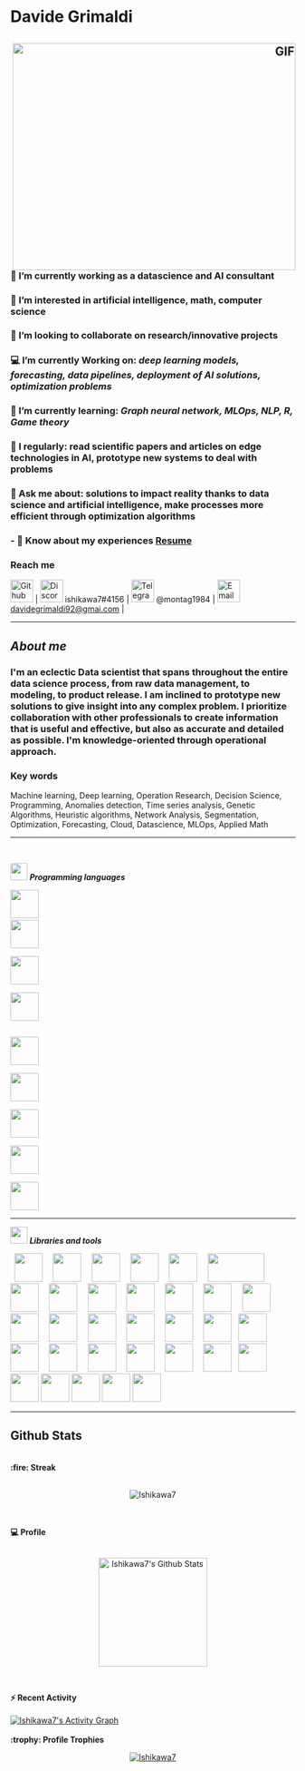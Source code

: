 <!--


-->

<h1 align="left">
	Davide Grimaldi
	<h2 align="left">
		<p align="left"">
			<i></i>
		</p>
		<a target="_blank" align="right">
  		<img align="right" top="1000" height="400" width="500" alt="GIF" src=https://cdn.analyticsvidhya.com/wp-content/uploads/2020/02/ANN-Graph.gif>
		</a>
	</h2>
</h1>										
<p align="left">
	
### 🔭 I’m currently working as a datascience and AI consultant

### 👀 I’m interested in artificial intelligence, math, computer science

### 💞️ I’m looking to collaborate on research/innovative projects

### 💻 I’m currently Working on: *deep learning models, forecasting, data pipelines, deployment of AI solutions, optimization problems*

### 🌱 I’m currently learning: *Graph neural network, MLOps, NLP, R, Game theory*

### 📝 I regularly: read scientific papers and articles on edge technologies in AI, prototype new systems to deal with problems

### 💬 Ask me about: solutions to impact reality thanks to data science and artificial intelligence, make processes more efficient through optimization algorithms

### - 📄 Know about my experiences <a href="https://github.com/100rabhcsmc/Me.io/blob/master/Resume.pdf" target="blank">Resume</a>
</p>

### Reach me
[<img src='https://cdn.jsdelivr.net/npm/simple-icons@3.0.1/icons/github.svg' alt='Github' height='40'>](https://github.com/Ishikawa7)  | 
<img src='https://cdn.jsdelivr.net/npm/simple-icons@3.0.1/icons/discord.svg' alt='Discord' height='40'> ishikawa7#4156  | 
<img src='https://cdn.jsdelivr.net/npm/simple-icons@3.0.1/icons/telegram.svg' alt='Telegram' height='40'> @montag1984  | 
<img src='https://cdn.jsdelivr.net/npm/simple-icons@3.0.1/icons/gmail.svg' alt='Email' height='40'> davidegrimaldi92@gmai.com  | 
													   
---												       
<h2 align="left">
		<p align="left"">
			<i>About me</i>
		</p>
</h2>
	
<h3 align="left">
<p align="left">
	
I'm an eclectic Data scientist that spans throughout the entire data science process, from raw data management, to modeling, to product release. I am inclined to prototype new solutions to give insight into any complex problem. I prioritize collaboration with other professionals to create information that is useful and effective, but also as accurate and detailed as possible. I'm knowledge-oriented through operational approach.
</p>
</h3>
	
### Key words
	
<a>Machine learning</a>, <a>Deep learning</a>, <a>Operation Research</a>, <a>Decision Science</a>, <a>Programming</a>, <a>Anomalies detection</a>, <a>Time series analysis</a>, <a>Genetic Algorithms</a>, <a>Heuristic algorithms</a>, <a>Network Analysis</a>, <a>Segmentation</a>, <a>Optimization</a>, <a>Forecasting</a>, <a>Cloud</a>, <a>Datascience</a>, <a>MLOps</a>, <a>Applied Math</a>
	


---
<br/>

<img src="https://media.giphy.com/media/iY8CRBdQXODJSCERIr/giphy.gif" width="30px">&nbsp;***Programming languages***
<p align="left">
  
  <code><img height="50" src="https://www.devacademy.es/wp-content/uploads/2018/10/python-logo-150x150.png"></code>
  <code> <img height="50" src="https://www.mycplus.com/mycplus/wp-content/uploads/2020/04/c_logo-150x150.png"> </code>
  <code> <img height="50" src="https://brandslogos.com/wp-content/uploads/images/large/c-logo.png"> </code>
  <code> <img height="50" src="https://code.gestiolex.it/wp-content/uploads/2016/09/SQL_logo1-300x300-150x150.png"> </code>
	
  <code> <img height="50" src="https://media.if-not-true-then-false.com/2010/02/java-logo.png"> </code>
  <code> <img height="50" src="https://s3-us-west-2.amazonaws.com/oww-files-thumb/7/7e/Latex_logo_bw.gif/200px-Latex_logo_bw.gif"> </code>
  <code> <img height="50" src="https://goering.io/images/tools/bash-logo.png"> </code>
  <code> <img height="50" src="https://logos-download.com/wp-content/uploads/2019/01/JavaScript_Logo-136x136.png"> </code>
  <code> <img height="50" src="https://www.images.cybrosys.com/images/sc-csharp.png"> </code>
	
  <hr>
<p align="center">

<img src="https://media.giphy.com/media/iY8CRBdQXODJSCERIr/giphy.gif" width="30px">&nbsp;***Libraries and tools***
<p align="left">
  <code> <img height="50" src="https://images.techhive.com/images/article/2014/11/git-logo-100533164-small.jpg"> </code>
  <code> <img height="50" src="https://www.softzone.es/app/uploads-softzone.es/2017/05/Logo-Microsoft-Visual-Studio-Code-150x150.png"> </code>
  <code> <img height="50" src="https://www.vectorlogo.zone/logos/jupyter/jupyter-ar21.svg"> </code>
  <code> <img height="50" src="https://miro.medium.com/fit/c/160/160/1*LU8DrYH0werAkSh2K9VPDg.png"> </code>
  <code> <img height="50" src="https://www.vectorlogo.zone/logos/mysql/mysql-ar21.svg"> </code>
  <code> <img height="50" src="https://matplotlib.org/2.2.5/_images/sphx_glr_logos2_001.png" width='100'> </code>
  <code> <img height="50" src="https://upload.wikimedia.org/wikipedia/commons/thumb/e/ed/Pandas_logo.svg/768px-Pandas_logo.svg.png"> </code>
  <code> <img height="50" src="https://www.vectorlogo.zone/logos/pocoo_flask/pocoo_flask-ar21.svg"> </code>
  <code> <img height="50" src="https://www.vectorlogo.zone/logos/numpy/numpy-ar21.svg"> </code>
  <code> <img height="50" src="https://raw.githubusercontent.com/valohai/ml-logos/master/scipy.svg"> </code>
  <code> <img height="50" src="https://i0.wp.com/www.startupof.me/wp-content/uploads/2020/09/Tableau-logo.jpg?resize=150%2C150&ssl=1"> </code>
  <code> <img height="50" src="https://seeklogo.com/images/S/scikit-learn-logo-8766D07E2E-seeklogo.com.png"> </code>
  <code> <img height="50" src="https://www.vectorlogo.zone/logos/tensorflow/tensorflow-ar21.svg"> </code>
  <code> <img height="50" src="https://www.fortinet.com/content/dam/fortinet/images/icons/alliances/logos/logo-google-cloud.jpg"> </code>
  <code> <img height="50" src="https://ekhuftai.files.wordpress.com/2020/12/131930211_211300827251462_3976120775449948937_n.jpg"> </code>
  <code> <img height="50" src="https://xdeb.net/images/django_logo.png"> </code>
  <code> <img height="50" src="https://dab1nmslvvntp.cloudfront.net/wp-content/uploads/2009/05/068-wolfram-alpha-logo.png"> </code>
  <code> <img height="50" src="https://i0.wp.com/arstech.net/wp-content/uploads/2019/08/docker.png?w=180&ssl=1"> </code>
  <code> <img height="50" src="https://photo.isu.pub/databricks/photo_large.jpg"> </code>
  <code><img height="50" src="https://upload.wikimedia.org/wikipedia/commons/thumb/e/ea/Spark-logo-192x100px.png/150px-Spark-logo-192x100px.png"></code>
  <code> <img height="50" src="https://i1.wp.com/www.technosap.com/wp-content/uploads/2018/10/selenium-tutorial.jpg?resize=184%2C184&ssl=1"> </code>
  <code> <img height="50" src="https://helve-blog.com/images/icon/keras.png"> </code>	
  <code> <img height="50" src="https://helve-blog.com/images/icon/pyomo.png"> </code>
  <code> <img height="50" src="https://www.wenjiangs.com/wp-content/uploads/2020/12/networkx.jpg"> </code>
  <code> <img height="50" src="https://lh3.googleusercontent.com/-LsYNiQN8LtY/UWiONaNlAvI/AAAAAAAAUEA/RLs4UXg6MWQ/s197/Ubuntu-Logo-1.jpg"> </code>
  <code> <img height="50" src="https://www.arangodb.com/wp-content/uploads/2019/03/Kubernetes-Logo.png"> </code>
  <code><img height="50" src="https://major.io/wp-content/uploads/2014/08/github-150x150.png"></code>
  <code><img height="50" src="https://miro.medium.com/max/432/1*dTrIcbxzVvVqtev-b_US9Q.png"></code>
  <code><img height="50" src="https://user-images.githubusercontent.com/315810/92159303-30d41100-edfb-11ea-8107-1c5352202571.png"></code>
  <code><img height="50" src="https://mlflow.org/docs/0.2.1/_static/MLflow-logo-final-black.png"></code>
  <code><img height="50" src="https://www.knewledge.com/wp-content/uploads/2019/08/google-data-studio-logo.png"></code>
  <code><img height="50" src="https://www.androidauthority.com/wp-content/uploads/2017/03/kaggle-440x200.png"></code>
													       
												
  <hr>
<p align="center">


## Github Stats
<br>
  <summary><b>:fire: Streak</b></summary>
<br/>
<p align="center"><img src="https://github-readme-streak-stats.herokuapp.com/?user=Ishikawa7&count_private=true" alt="Ishikawa7" /></p>

<br>
<br>
  <summary><b>💻 Profile</b></summary>
<br/>
  <p align="center">
    <a href="https://github.com/Ishikawa7/github-readme-stats"><img alt="Ishikawa7's Github Stats" src="https://github-readme-stats.vercel.app/api?username=Ishikawa7&show_icons=true&count_private=true" height="192px"/></a>
<br/>

&nbsp;

<summary><b>⚡ Recent Activity</b></summary>
  <br/>
   <a href="https://github.com/Ishikawa7">
	   <img alt="Ishikawa7's Activity Graph" src="https://activity-graph.herokuapp.com/graph?username=Ishikawa7&custom_title=Ishikawa7's%20Contribution%20Graph&theme=react-dark" />
	</a>
  <br/>


<br/>

<summary><b>:trophy: Profile Trophies</b></summary>

<p align="center"> <a href="https://github.com/ryo-ma/github-profile-trophy"><img src="https://github-profile-trophy.vercel.app/?username=Ishikawa7&layout=compact" alt="Ishikawa7" /></a> </p>

